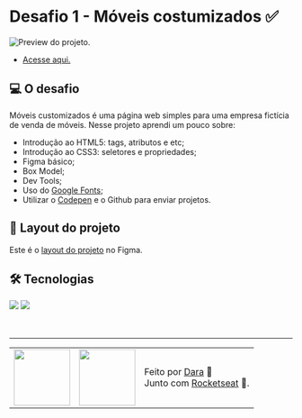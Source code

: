 # Desafio 1 - Móveis costumizados ✅

<img src="./.github/preview-desafio-01.jpg" alt="Preview do projeto."/>

* <a href="">Acesse aqui.</a>

## 💻 O desafio

Móveis customizados é uma página web simples para uma empresa fictícia de venda de móveis. Nesse projeto aprendi um pouco sobre:
* Introdução ao HTML5: tags, atributos e etc;
* Introdução ao CSS3: seletores e propriedades;
* Figma básico;
* Box Model;
* Dev Tools;
* Uso do <a href="https://fonts.google.com">Google Fonts</a>;
* Utilizar o <a href="https://codepen.io">Codepen</a> e o Github para enviar projetos.

## 🎨 Layout do projeto

Este é o <a href="https://www.figma.com/file/SteT6NkV7LHlj9mt1OlXtG/Explorer---Projeto-01-(Copy)?node-id=1-2&t=tfPNQaBzbY3Dd4eu-0">layout do projeto</a> no Figma.

## 🛠 Tecnologias

<div>
    <img src="https://img.shields.io/badge/HTML5-E34F26?style=for-the-badge&logo=html5&logoColor=white" />
    <img src="https://img.shields.io/badge/CSS3-1572B6?style=for-the-badge&logo=css3&logoColor=white" />
</div>
<br>

<br>

---

<table>
  <tr>
    <td>
      <img src="https://github.com/daragneri.png" width="100px" />
    </td>
    <td>
      <img src="https://github.com/rocketseat-education.png" width="100px" />
    </td>
    <td>
      Feito por <a href="https://github.com/daragneri">Dara</a> 🥰
      <br> Junto com <a href="https://rocketseat.com.br">Rocketseat</a> 🚀.      
    </td>
  </tr>
</table>
